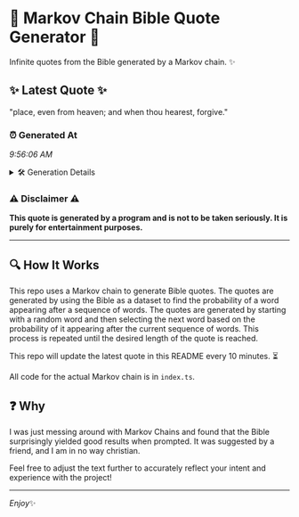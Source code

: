 # 📖 Markov Chain Bible Quote Generator 📖

Infinite quotes from the Bible generated by a Markov chain. ✨

## ✨ Latest Quote ✨
"place, even from heaven; and when thou hearest, forgive."

### ⏰ Generated At
*9:56:06 AM*

<details>
    <summary>🛠️ Generation Details</summary>
    <p>
        <strong>🌱 Seed:</strong> place,<br>
        <strong>🔄 Iterations:</strong> 8<br>
        <strong>📜 Context History:</strong><br>[ place, ]: even<br>[ place,, even ]: from<br>[ place,, even, from ]: heaven;<br>[ place,, even, from, heaven; ]: and<br>[ place,, even, from, heaven;, and ]: when<br>[ place,, even, from, heaven;, and, when ]: thou<br>[ even, from, heaven;, and, when, thou ]: hearest,<br>[ from, heaven;, and, when, thou, hearest, ]: forgive.<br>
    </p>
</details>

### ⚠️ Disclaimer ⚠️
**This quote is generated by a program and is not to be taken seriously. It is purely for entertainment purposes.**

---

## 🔍 How It Works

This repo uses a Markov chain to generate Bible quotes. The quotes are generated by using the Bible as a dataset to find the probability of a word appearing after a sequence of words. The quotes are generated by starting with a random word and then selecting the next word based on the probability of it appearing after the current sequence of words. This process is repeated until the desired length of the quote is reached.

This repo will update the latest quote in this README every 10 minutes. ⏳

All code for the actual Markov chain is in `index.ts`.

## ❓ Why

I was just messing around with Markov Chains and found that the Bible surprisingly yielded good results when prompted. 
It was suggested by a friend, and I am in no way christian.

Feel free to adjust the text further to accurately reflect your intent and experience with the project!

---

*Enjoy*✨
